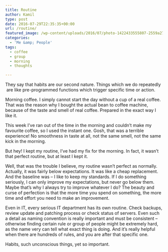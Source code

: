 ```yaml
---
title: Routine
author: Kamil
type: post
date: 2016-07-29T22:35:35+00:00
url: /routine/
featured_image: /wp-content/uploads/2016/07/photo-1422433555807-2559a27433bd.jpg
categories:
  - 'Me &amp; People'
tags:
  - coffee
  - group
  - morning
  - thoughts

---
```

They say that habits are our second nature. Things which we do repeatedly  are like pre-programmed functions which trigger specific time or action.

Morning coffee. I simply cannot start the day without a cup of a real coffee. That was the reason why I bought the actual bean to coffee machine, because of the taste and smell of real coffee. Prepared in the exact way I like it.

This week I&#8217;ve ran out of the time in the morning and couldn&#8217;t make my favourite coffee, so I used the instant one. Gosh, that was a terrible experience! No smoothness in taste at all, not the same smell, not the same kick in the morning.

But hey! I kept my routine, I&#8217;ve had my fix for the morning. In fact, it wasn&#8217;t that perfect routine, but at least I kept it.

Well, that was the trouble I believe, my routine wasn&#8217;t perfect as normally. Actually, it was fairly below expectations. It was like a cheap replacement. And the baseline was &#8211; I like to keep my standards. If I do something seriously, I can only improve my expectations, but never go below them. Maybe that&#8217;s why I always try to improve whatever I do? The beauty and curse of perfection is that the more time you spend on something, the more time and effort you need to make an improvement.

Even in IT, every serious IT department has its own routine. Check backups, review update and patching process or check status of servers. Even such a detail as naming convention is really important and must be consistent &#8211; otherwise finding certain rule or group of people might be extremely hard, as the name very can tell what exact thing is doing. And it&#8217;s really helpful when there are hundreds of rules, and you are after that specific one.

Habits, such unconscious things, yet so important.

&nbsp;

&nbsp;